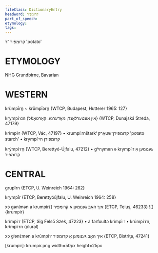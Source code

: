 ```yaml
---
fileClass: DictionaryEntry
headword: קרומפּיר
part_of_speech: 
etymology: 
tags: 
---
```

קרומפּיר
־ר
'potato'

ETYMOLOGY
===========
NHG Grundbirne, Bavarian  

WESTERN
========

krümpīrn̥ ~ krümpīərn̥ {WTCP, Budapest, Hutterer 1965: 127}

krympíˑαn {אין אונטערלאַנד; מאָדערנע: קאַרטאָפֿל} {WTCP, Dunajská Streda, 47179}

krɩ́mpiᶦr {WTCP, Vác, 47197}
	•	krumpíːrnštarkʲ קרומפּירן־שטאַרק 'potato starch'
	•	krympíˑᵊn קרומפּירן

krỳmpíˑrn̩ {WTCP, Berettyó-Újfalu, 47212}
	•	gʲᵊnymən ə krympíˑr גענומען אַ קרומפּיר

CENTRAL
========

grupīrn {ETCP, U. Weinreich 1964: 262}

krympīr {ETCP, Berettyóújfalu, U. Weinreich 1964: 258}

xɔ gənɩ́mən a krumpír{} איך האָב גענומען אַ קרומפּיר {ETCP, Teiuș, 46233}
![]{krumpir}

krɩ́mpiˑr {ETCP, Sîg Felső Szek, 47223}
	•	a fərfoultə krɩ́mpìˑr
	•	krúmpiˑrn, krɩ́mpìˑrn (plural)

xɔ gʲənɛ́mən a krúmpiˑr איך האָב גענומען אַ קרומפּיר {ETCP, Bistriţa, 47241}



[krumpir]: krumpir.png width=50px height=25px